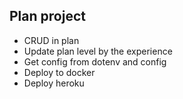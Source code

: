 ## Plan project
* CRUD in plan
* Update plan level by the experience
* Get config from dotenv and config
* Deploy to docker
* Deploy heroku